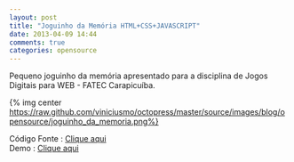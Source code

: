```yaml
---
layout: post
title: "Joguinho da Memória HTML+CSS+JAVASCRIPT"
date: 2013-04-09 14:44
comments: true
categories: opensource
---
```


Pequeno joguinho da memória apresentado para a disciplina de Jogos Digitais para WEB - FATEC Carapicuíba.  

{% img center https://raw.github.com/viniciusmo/octopress/master/source/images/blog/opensource/joguinho_da_memoria.png%}


Código Fonte : [Clique aqui](https://github.com/viniciusmo/memory-game "Clique aqui")  
Demo : [Clique aqui](http://viniciusmo.github.io/games/memory-game/game.html "Clique aqui")
